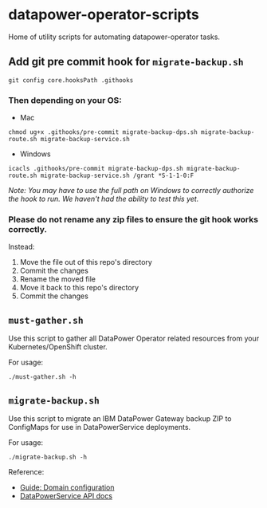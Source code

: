 # datapower-operator-scripts

Home of utility scripts for automating datapower-operator tasks.

## Add git pre commit hook for `migrate-backup.sh`

```
git config core.hooksPath .githooks
```

### Then depending on your OS:

- Mac

```
chmod ug+x .githooks/pre-commit migrate-backup-dps.sh migrate-backup-route.sh migrate-backup-service.sh
```

- Windows

```
icacls .githooks/pre-commit migrate-backup-dps.sh migrate-backup-route.sh migrate-backup-service.sh /grant *S-1-1-0:F
```

_Note: You may have to use the full path on Windows to correctly authorize the hook to run. We haven't had the ability to test this yet._

### Please do not rename any zip files to ensure the git hook works correctly.

Instead:
1. Move the file out of this repo's directory
2. Commit the changes
3. Rename the moved file
4. Move it back to this repo's directory
5. Commit the changes

## `must-gather.sh`

Use this script to gather all DataPower Operator related resources from your Kubernetes/OpenShift cluster.

For usage:

```
./must-gather.sh -h
```

## `migrate-backup.sh`

Use this script to migrate an IBM DataPower Gateway backup ZIP to ConfigMaps for use in DataPowerService deployments.

For usage:

```
./migrate-backup.sh -h
```

Reference:

- [Guide: Domain configuration](https://ibm.github.io/datapower-operator-doc/guides/domain-configuration)
- [DataPowerService API docs](https://ibm.github.io/datapower-operator-doc/apis/datapowerservice/v1beta3)

